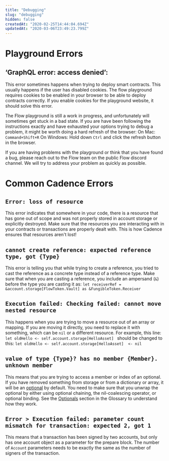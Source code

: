```yaml
---
title: "Debugging"
slug: "debugging"
hidden: false
createdAt: "2020-02-25T14:44:04.694Z"
updatedAt: "2020-03-06T23:49:23.799Z"
---
```

# Playground Errors

## ‘GraphQL error: access denied’:
This error sometimes happens when trying to deploy smart contracts. This usually happens if the user has disabled cookies. The flow playground requires cookies to be enabled in your browser to be able to deploy contracts correctly. If you enable cookies for the playground website, it should solve this error.

The Flow playground is still a work in progress, and unfortunately will sometimes get stuck in a bad state. If you are have been following the instructions exactly and have exhausted your options trying to debug a problem, it might be worth doing a hard refresh of the browser: 
On Mac: `Command+Shift+R`
On Windows: Hold down `Ctrl` and click the refresh button in the browser.


If you are having problems with the playground or think that you have found a bug, please reach out to the Flow team on the public Flow discord channel. We will try to address your problem as quickly as possible.


# Common Cadence Errors

## `Error: loss of resource`
This error indicates that somewhere in your code, there is a resource that has gone out of scope and was not properly stored in account storage or explicitly destroyed. Make sure that the resources you are interacting with in your contracts or transactions are properly dealt with. This is how Cadence ensures that resources aren't lost!

## `cannot create reference: expected reference type, got {Type}`
This error is telling you that while trying to create a reference, you tried to cast the reference as a concrete type instead of a reference type. Make sure that when you are casting a reference, you include an ampersand (`&`) before the type you are casting it as:
`let receiverRef = &account.storage[FlowToken.Vault] as &FungibleToken.Receiver`

## `Execution failed: Checking failed: cannot move nested resource`
This happens when you are trying to move a resource out of an array or mapping. If you are moving it directly, you need to replace it with something, which can be `nil` or a different resource.
For example, this line:
`let oldHello <- self.account.storage[HelloAsset] `
should be changed to this:
`let oldHello <- self.account.storage[HelloAsset]  <- nil`

## `value of type {Type}? has no member {Member}. unknown member`
This means that you are trying to access a member or index of an optional. 
If you have removed something from storage or from a dictionary or array, it will be an [optional](https://onflow.readme.io/docs/glossary#section-optionals-in-cadence) by default. You need to make sure that you unwrap the optional by either using optional chaining, the nil-coalescing operator, or optional binding. See the [Optionals](https://onflow.readme.io/docs/glossary#section-optionals-in-cadence) section in the Glossary to understand how they work.

## `Error > Execution failed: parameter count mismatch for transaction: expected 2, got 1`
This means that a transaction has been signed by two accounts, but only has one account object as a parameter for the prepare block. The number of `Account` parameters needs to be exactly the same as the number of signers of the transaction.